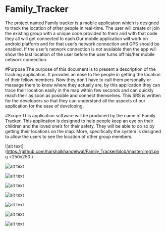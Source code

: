 # Family_Tracker
The project named Family tracker is a mobile application which is designed to track the location of other people in real-time. The user will create or 
join the existing group with a unique code provided to them and with that code they all will get connected to each.Our mobile application will work on android 
platform and for that user’s network connection and GPS should be enabled. If the user’s network connection is not available then the app will show the last location 
of the user before the user turns off his/her mobile network connection. 



#Purpose
The purpose of this document is to present a description of the tracking application. 
It provides an ease to the people in getting the location of their fellow members. Now they don’t have to call them personally or message them to know where they 
actually are, by this application they can trace their location easily in the map within few seconds and can quickly reach their as soon as possible and connect 
themselves. This SRS is written for the developers so that they can understand all the aspects of our application for the ease of developing.



#Scope
This application 
software will be produced by the name of Family Tracker. This application is designed to help people keep an eye on their children and the loved one’s for their 
safety. They will be able to do so by getting their locations on the map. More, specifically the system is designed to allow the users to see the location of other 
group members.



![alt text](https://github.com/harshalkhandelwal/Family_Tracker/blob/master/img1.png =250x250 )

![alt text](https://github.com/harshalkhandelwal/Family_Tracker/blob/master/img2.png)

![alt text](https://github.com/harshalkhandelwal/Family_Tracker/blob/master/img3.png)

![alt text](https://github.com/harshalkhandelwal/Family_Tracker/blob/master/img4.png)

![alt text](https://github.com/harshalkhandelwal/Family_Tracker/blob/master/img5.png)

![alt text](https://github.com/harshalkhandelwal/Family_Tracker/blob/master/img6.png)

![alt text](https://github.com/harshalkhandelwal/Family_Tracker/blob/master/img7.png)

![alt text](https://github.com/harshalkhandelwal/Family_Tracker/blob/master/img8.png)
